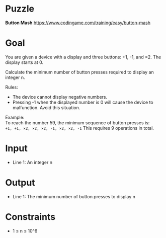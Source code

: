 # Puzzle
**Button Mash** https://www.codingame.com/training/easy/button-mash

# Goal
You are given a device with a display and three buttons: +1, -1, and ×2. The display starts at 0.

Calculate the minimum number of button presses required to display an integer n.

Rules:  
- The device cannot display negative numbers.
- Pressing -1 when the displayed number is 0 will cause the device to malfunction. Avoid this situation.

Example:  
To reach the number 59, the minimum sequence of button presses is:  
```+1, +1, ×2, ×2, ×2, -1, ×2, ×2, -1```
This requires 9 operations in total.

# Input
* Line 1: An integer n

# Output
* Line 1: The minimum number of button presses to display n

# Constraints
* 1 ≤ n ≤ 10^6
